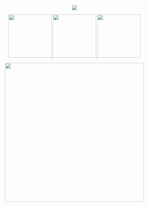 <div align="center">
  <img src="https://file.garden/ZbMB8ywt01V2Uryz/Untitled329_20240525175043.png">


  <a href="https://rentry.co/enkephalindose"> <img src="https://file.garden/ZbMB8ywt01V2Uryz/Untitled328_20240525170948.png" width="140"> <a href="https://my.cbox.ws/oceanmen"> <img src="https://file.garden/ZbMB8ywt01V2Uryz/Untitled328_20240525171102.png" width="140"> <a href="https://rentry.co/bloodlossnine"> <img src="https://file.garden/ZbMB8ywt01V2Uryz/Emoji_20240525173256.png" width="140">

<img src="https://file.garden/ZbMB8ywt01V2Uryz/IMG_3700.webp" width="450">
